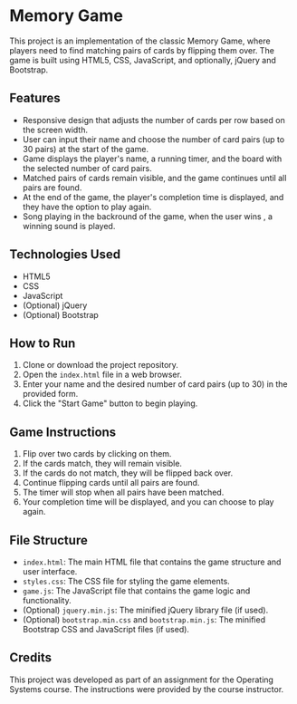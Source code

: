 # Memory Game

This project is an implementation of the classic Memory Game, where players need to find matching pairs of cards by flipping them over. The game is built using HTML5, CSS, JavaScript, and optionally, jQuery and Bootstrap.

## Features

- Responsive design that adjusts the number of cards per row based on the screen width.
- User can input their name and choose the number of card pairs (up to 30 pairs) at the start of the game.
- Game displays the player's name, a running timer, and the board with the selected number of card pairs.
- Matched pairs of cards remain visible, and the game continues until all pairs are found.
- At the end of the game, the player's completion time is displayed, and they have the option to play again.
- Song playing in the backround of the game, when the user wins , a winning sound is played.

## Technologies Used

- HTML5
- CSS
- JavaScript
- (Optional) jQuery
- (Optional) Bootstrap

## How to Run

1. Clone or download the project repository.
2. Open the `index.html` file in a web browser.
3. Enter your name and the desired number of card pairs (up to 30) in the provided form.
4. Click the "Start Game" button to begin playing.

## Game Instructions

1. Flip over two cards by clicking on them.
2. If the cards match, they will remain visible.
3. If the cards do not match, they will be flipped back over.
4. Continue flipping cards until all pairs are found.
5. The timer will stop when all pairs have been matched.
6. Your completion time will be displayed, and you can choose to play again.

## File Structure

- `index.html`: The main HTML file that contains the game structure and user interface.
- `styles.css`: The CSS file for styling the game elements.
- `game.js`: The JavaScript file that contains the game logic and functionality.
- (Optional) `jquery.min.js`: The minified jQuery library file (if used).
- (Optional) `bootstrap.min.css` and `bootstrap.min.js`: The minified Bootstrap CSS and JavaScript files (if used).

## Credits

This project was developed as part of an assignment for the Operating Systems course. The instructions were provided by the course instructor.
